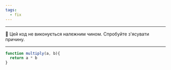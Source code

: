 ```yaml
---
tags:
  - fix
---
```

---

📌 Цей код не виконується належним чином. Спробуйте з'ясувати причину.

---




```js
function multiply(a, b){
  return a * b
}
```